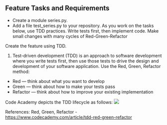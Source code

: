 ## Feature Tasks and Requirements
* Create a module series.py.
* Add a file test_series.py to your repository. As you work on the tasks below, use TDD practices. Write tests first, then implement code. Make small changes with many cycles of Red-Green-Refactor

Create the feature using TDD.

1. Test-driven development (TDD) is an approach to software development where you write tests first, then use those tests to drive the design and development of your software application. Use the Red, Green, Refactor method:
* Red — think about what you want to develop 
* Green — think about how to make your tests pass
* Refactor — think about how to improve your existing implementation

Code Academy depicts the TDD lifecycle as follows:
![](imgs/img.png)

References: Red, Green, Refactor - https://www.codecademy.com/article/tdd-red-green-refactor